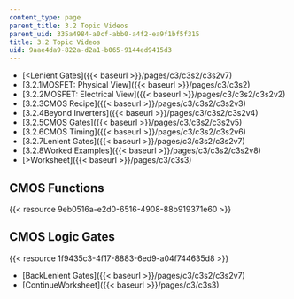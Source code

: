 ```yaml
---
content_type: page
parent_title: 3.2 Topic Videos
parent_uid: 335a4984-a0cf-abb0-a4f2-ea9f1bf5f315
title: 3.2 Topic Videos
uid: 9aae4da9-822a-d2a1-b065-9144ed9415d3
---
```


*   [<Lenient Gates]({{< baseurl >}}/pages/c3/c3s2/c3s2v7)
*   [3.2.1MOSFET: Physical View]({{< baseurl >}}/pages/c3/c3s2)
*   [3.2.2MOSFET: Electrical View]({{< baseurl >}}/pages/c3/c3s2/c3s2v2)
*   [3.2.3CMOS Recipe]({{< baseurl >}}/pages/c3/c3s2/c3s2v3)
*   [3.2.4Beyond Inverters]({{< baseurl >}}/pages/c3/c3s2/c3s2v4)
*   [3.2.5CMOS Gates]({{< baseurl >}}/pages/c3/c3s2/c3s2v5)
*   [3.2.6CMOS Timing]({{< baseurl >}}/pages/c3/c3s2/c3s2v6)
*   [3.2.7Lenient Gates]({{< baseurl >}}/pages/c3/c3s2/c3s2v7)
*   [3.2.8Worked Examples]({{< baseurl >}}/pages/c3/c3s2/c3s2v8)
*   [\>Worksheet]({{< baseurl >}}/pages/c3/c3s3)

CMOS Functions
--------------

{{< resource 9eb0516a-e2d0-6516-4908-88b919371e60 >}}

CMOS Logic Gates
----------------

{{< resource 1f9435c3-4f17-8883-6ed9-a04f744635d8 >}}

*   [BackLenient Gates]({{< baseurl >}}/pages/c3/c3s2/c3s2v7)
*   [ContinueWorksheet]({{< baseurl >}}/pages/c3/c3s3)